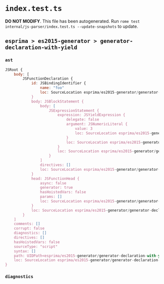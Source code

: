 # `index.test.ts`

**DO NOT MODIFY**. This file has been autogenerated. Run `rome test internal/js-parser/index.test.ts --update-snapshots` to update.

## `esprima > es2015-generator > generator-declaration-with-yield`

### `ast`

```javascript
JSRoot {
	body: [
		JSFunctionDeclaration {
			id: JSBindingIdentifier {
				name: "foo"
				loc: SourceLocation esprima/es2015-generator/generator-declaration-with-yield/input.js 1:10-1:13 (foo)
			}
			body: JSBlockStatement {
				body: [
					JSExpressionStatement {
						expression: JSYieldExpression {
							delegate: false
							argument: JSNumericLiteral {
								value: 3
								loc: SourceLocation esprima/es2015-generator/generator-declaration-with-yield/input.js 1:24-1:25
							}
							loc: SourceLocation esprima/es2015-generator/generator-declaration-with-yield/input.js 1:18-1:25
						}
						loc: SourceLocation esprima/es2015-generator/generator-declaration-with-yield/input.js 1:18-1:26
					}
				]
				directives: []
				loc: SourceLocation esprima/es2015-generator/generator-declaration-with-yield/input.js 1:16-1:28
			}
			head: JSFunctionHead {
				async: false
				generator: true
				hasHoistedVars: false
				params: []
				loc: SourceLocation esprima/es2015-generator/generator-declaration-with-yield/input.js 1:13-1:15
			}
			loc: SourceLocation esprima/es2015-generator/generator-declaration-with-yield/input.js 1:0-1:28
		}
	]
	comments: []
	corrupt: false
	diagnostics: []
	directives: []
	hasHoistedVars: false
	sourceType: "script"
	syntax: []
	path: UIDPath<esprima/es2015-generator/generator-declaration-with-yield/input.js>
	loc: SourceLocation esprima/es2015-generator/generator-declaration-with-yield/input.js 1:0-2:0
}
```

### `diagnostics`

```

```
